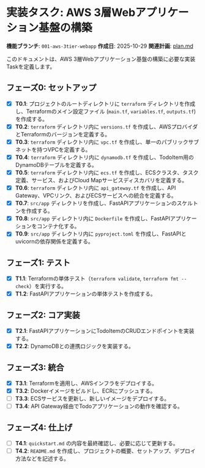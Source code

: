 # 実装タスク: AWS 3層Webアプリケーション基盤の構築

**機能ブランチ**: `001-aws-3tier-webapp`
**作成日**: 2025-10-29
**関連計画**: [plan.md](./plan.md)

このドキュメントは、AWS 3層Webアプリケーション基盤の構築に必要な実装Taskを定義します。

## フェーズ0: セットアップ

- [X] **T0.1**: プロジェクトのルートディレクトリに `terraform` ディレクトリを作成し、Terraformのメイン設定ファイル (`main.tf`, `variables.tf`, `outputs.tf`) を作成する。
- [X] **T0.2**: `terraform` ディレクトリ内に `versions.tf` を作成し、AWSプロバイダとTerraformのバージョンを定義する。
- [X] **T0.3**: `terraform` ディレクトリ内に `vpc.tf` を作成し、単一のパブリックサブネットを持つVPCを定義する。
- [X] **T0.4**: `terraform` ディレクトリ内に `dynamodb.tf` を作成し、TodoItem用のDynamoDBテーブルを定義する。
- [X] **T0.5**: `terraform` ディレクトリ内に `ecs.tf` を作成し、ECSクラスタ、タスク定義、サービス、およびCloud Mapサービスディスカバリを定義する。
- [X] **T0.6**: `terraform` ディレクトリ内に `api_gateway.tf` を作成し、API Gateway、VPCリンク、およびECSサービスへの統合を定義する。
- [X] **T0.7**: `src/app` ディレクトリを作成し、FastAPIアプリケーションのスケルトンを作成する。
- [X] **T0.8**: `src/app` ディレクトリ内に `Dockerfile` を作成し、FastAPIアプリケーションをコンテナ化する。
- [X] **T0.9**: `src/app` ディレクトリ内に `pyproject.toml` を作成し、FastAPIとuvicornの依存関係を定義する。

## フェーズ1: テスト

- [X] **T1.1**: Terraformの単体テスト（`terraform validate`, `terraform fmt --check`）を実行する。
- [X] **T1.2**: FastAPIアプリケーションの単体テストを作成する。

## フェーズ2: コア実装

- [X] **T2.1**: FastAPIアプリケーションにTodoItemのCRUDエンドポイントを実装する。
- [X] **T2.2**: DynamoDBとの連携ロジックを実装する。

## フェーズ3: 統合

- [X] **T3.1**: Terraformを適用し、AWSインフラをデプロイする。
- [X] **T3.2**: Dockerイメージをビルドし、ECRにプッシュする。
- [ ] **T3.3**: ECSサービスを更新し、新しいイメージをデプロイする。
- [ ] **T3.4**: API Gateway経由でTodoアプリケーションの動作を確認する。

## フェーズ4: 仕上げ

- [ ] **T4.1**: `quickstart.md` の内容を最終確認し、必要に応じて更新する。
- [ ] **T4.2**: `README.md` を作成し、プロジェクトの概要、セットアップ、デプロイ方法などを記述する。
